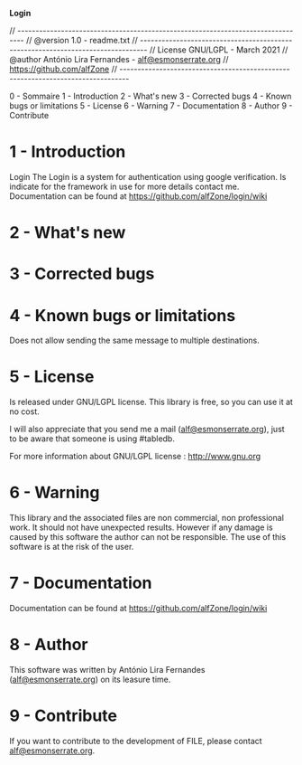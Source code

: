 **Login**

// -------------------------------------------------------------------------------- 
// @version 1.0 - readme.txt // -------------------------------------------------------------------------------- 
// License GNU/LGPL - March 2021 
// @author António Lira Fernandes - alf@esmonserrate.org 
// https://github.com/alfZone // --------------------------------------------------------------------------------

0 - Sommaire
1 - Introduction
2 - What's new
3 - Corrected bugs
4 - Known bugs or limitations
5 - License
6 - Warning
7 - Documentation
8 - Author
9 - Contribute


# 1 - Introduction

Login
The Login is a system for authentication using google verification. Is indicate for the framework in use for more details contact me. Documentation can be found at https://github.com/alfZone/login/wiki

# 2 - What's new

# 3 - Corrected bugs

# 4 - Known bugs or limitations

Does not allow sending the same message to multiple destinations.

# 5 - License

Is released under GNU/LGPL license. This library is free, so you can use it at no cost.

I will also appreciate that you send me a mail (alf@esmonserrate.org), just to be aware that someone is using #tabledb.

For more information about GNU/LGPL license : http://www.gnu.org

# 6 - Warning
This library and the associated files are non commercial, non professional work. It should not have unexpected results. However if any damage is caused by this software the author can not be responsible. The use of this software is at the risk of the user.

# 7 - Documentation
Documentation can be found at https://github.com/alfZone/login/wiki

# 8 - Author
This software was written by António Lira Fernandes (alf@esmonserrate.org) on its leasure time.

# 9 - Contribute
If you want to contribute to the development of FILE, please contact alf@esmonserrate.org.
